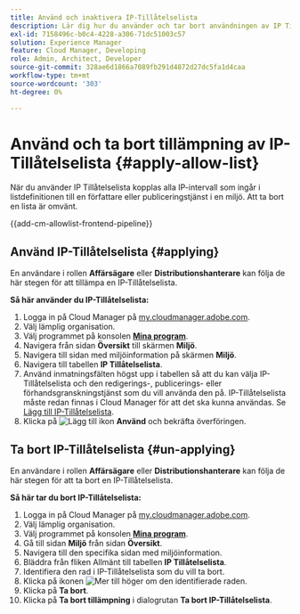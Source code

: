 ```yaml
---
title: Använd och inaktivera IP-Tillåtelselista
description: Lär dig hur du använder och tar bort användningen av IP Tillåtelselista i Cloud Manager-miljöer.
exl-id: 7158496c-b0c4-4228-a306-71dc51003c57
solution: Experience Manager
feature: Cloud Manager, Developing
role: Admin, Architect, Developer
source-git-commit: 328ae6d1866a7089fb291d4872d27dc5fa1d4caa
workflow-type: tm+mt
source-wordcount: '303'
ht-degree: 0%

---
```



# Använd och ta bort tillämpning av IP-Tillåtelselista {#apply-allow-list}

När du använder IP Tillåtelselista kopplas alla IP-intervall som ingår i listdefinitionen till en författare eller publiceringstjänst i en miljö. Att ta bort en lista är omvänt.

{{add-cm-allowlist-frontend-pipeline}}

## Använd IP-Tillåtelselista {#applying}

En användare i rollen **Affärsägare** eller **Distributionshanterare** kan följa de här stegen för att tillämpa en IP-Tillåtelselista.

**Så här använder du IP-Tillåtelselista:**

1. Logga in på Cloud Manager på [my.cloudmanager.adobe.com](https://my.cloudmanager.adobe.com/).
1. Välj lämplig organisation.
1. Välj programmet på konsolen **[Mina program](/help/implementing/cloud-manager/navigation.md#my-programs)**.
1. Navigera från sidan **Översikt** till skärmen **Miljö**.
1. Navigera till sidan med miljöinformation på skärmen **Miljö**.
1. Navigera till tabellen **IP Tillåtelselista**.
1. Använd inmatningsfälten högst upp i tabellen så att du kan välja IP-Tillåtelselista och den redigerings-, publicerings- eller förhandsgranskningstjänst som du vill använda den på.
IP-Tillåtelselista måste redan finnas i Cloud Manager för att det ska kunna användas. Se [Lägg till IP-Tillåtelselista](/help/implementing/cloud-manager/ip-allow-lists/add-ip-allow-lists.md).
1. Klicka på ![Lägg till ikon](https://spectrum.adobe.com/static/icons/workflow_18/Smock_Add_18_N.svg) **Använd** och bekräfta överföringen.

## Ta bort IP-Tillåtelselista {#un-applying}

En användare i rollen **Affärsägare** eller **Distributionshanterare** kan följa de här stegen för att ta bort en IP-Tillåtelselista.

**Så här tar du bort IP-Tillåtelselista:**

1. Logga in på Cloud Manager på [my.cloudmanager.adobe.com](https://my.cloudmanager.adobe.com/).
1. Välj lämplig organisation.
1. Välj programmet på konsolen **[Mina program](/help/implementing/cloud-manager/navigation.md#my-programs)**.
1. Gå till sidan **Miljö** från sidan **Översikt**.
1. Navigera till den specifika sidan med miljöinformation.
1. Bläddra från fliken Allmänt till tabellen **IP Tillåtelselista**.
1. Identifiera den rad i IP-Tillåtelselista som du vill ta bort.
1. Klicka på ikonen ![Mer](https://spectrum.adobe.com/static/icons/workflow_18/Smock_More_18_N.svg) till höger om den identifierade raden.
1. Klicka på **Ta bort**.
1. Klicka på **Ta bort tillämpning** i dialogrutan **Ta bort IP-Tillåtelselista**.
